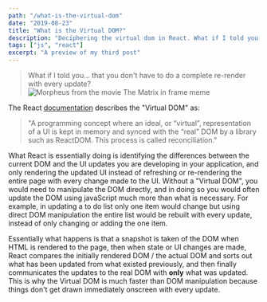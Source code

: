 ```yaml
---
path: "/what-is-the-virtual-dom"
date: "2019-08-23"
title: "What is the Virtual DOM?"
description: "Deciphering the virtual dom in React. What if I told you... that you could do things differently?"
tags: ["js", "react"]
excerpt: "A preview of my third post"
---
```


> What if I told you... that you don't have to do a complete re-render with every update?
> ![Morpheus from the movie The Matrix in frame meme](https://imgflip.com/s/meme/Matrix-Morpheus.jpg)

The React [documentation](https://reactjs.org/docs/faq-internals.html) describes the "Virtual DOM" as:

> "A programming concept where an ideal, or “virtual”, representation of a UI is kept in memory and synced with the “real” DOM by a library such as ReactDOM. This process is called reconciliation."

What React is essentially doing is identifying the differences between the current DOM and the UI updates you are developing in your application, and only rendering the updated UI instead of refreshing or re-rendering the entire page with every change made to the UI. Without a "Virtual DOM", you would need to manipulate the DOM directly, and in doing so you would often update the DOM using javaScript much more than what is necessary. For example, in updating a to do list only one item would change but using direct DOM manipulation the entire list would be rebuilt with every update, instead of only changing or adding the one item.

Essentially what happens is that a snapshot is taken of the DOM when HTML is rendered to the page, then when state or UI changes are made, React compares the initially rendered DOM / the actual DOM and sorts out what has been updated from what existed previously, and then finally communicates the updates to the real DOM with **only** what was updated. This is why the Virtual DOM is much faster than DOM manipulation because things don't get drawn immediately onscreen with every update.

